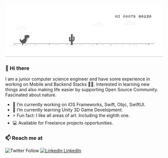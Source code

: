 ![image](https://github.com/Abdulhalik/Abdulhalik/blob/master/dino.gif)

### 👋 Hi there 
I am a junior computer science engineer and have some experience in working on Mobile and Backend Stacks 👨‍💻. Interested in learning new things and also making life easier by supporting Open Source Community. Fascinated about nature.


-  🔭  I’m currently working on iOS Frameworks, Swift, Objc, SwiftUI.
-  🌱  I’m currently learning Unity 3D Game Development.
-  ⚡   Fun fact: I like all areas of art. Including the eighth one. 
-  💻  Available for Freelance projects opportunities.

### 📫 Reach me at 
![Twitter Follow](https://img.shields.io/twitter/follow/halukkorkmazz?style=social)
[![Linkedin](https://i.stack.imgur.com/gVE0j.png) LinkedIn](https://www.linkedin.com/in/Abdulhalik/)



<!--
**Abdulhalik/Abdulhalik** is a ✨ _special_ ✨ repository because its `README.md` (this file) appears on your GitHub profile.

Here are some ideas to get you started:

- 🔭 I’m currently working on ...
- 🌱 I’m currently learning ...
- 👯 I’m looking to collaborate on ...
- 🤔 I’m looking for help with ...
- 💬 Ask me about ...
- 📫 How to reach me: ...
- 😄 Pronouns: ...
- ⚡ Fun fact: ...
- 👋 Hi there: ...
-->
